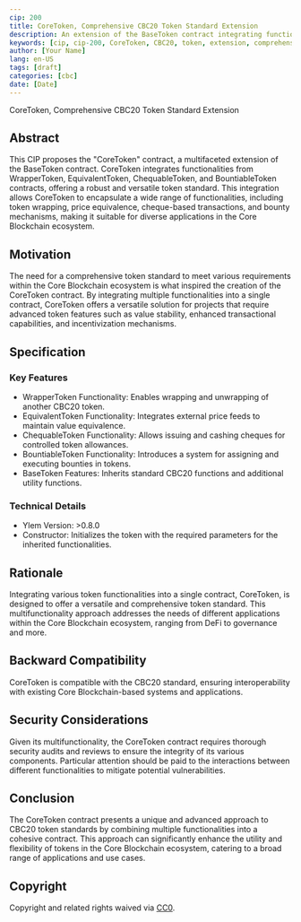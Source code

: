 ```yaml
---
cip: 200
title: CoreToken, Comprehensive CBC20 Token Standard Extension
description: An extension of the BaseToken contract integrating functionalities from WrapperToken, EquivalentToken, ChequableToken, and BountiableToken contracts to create a versatile and comprehensive token standard.
keywords: [cip, cip-200, CoreToken, CBC20, token, extension, comprehensive]
author: [Your Name]
lang: en-US
tags: [draft]
categories: [cbc]
date: [Date]
---
```


CoreToken, Comprehensive CBC20 Token Standard Extension

<!--truncate-->

## Abstract

This CIP proposes the "CoreToken" contract, a multifaceted extension of the BaseToken contract. CoreToken integrates functionalities from WrapperToken, EquivalentToken, ChequableToken, and BountiableToken contracts, offering a robust and versatile token standard. This integration allows CoreToken to encapsulate a wide range of functionalities, including token wrapping, price equivalence, cheque-based transactions, and bounty mechanisms, making it suitable for diverse applications in the Core Blockchain ecosystem.

## Motivation

The need for a comprehensive token standard to meet various requirements within the Core Blockchain ecosystem is what inspired the creation of the CoreToken contract. By integrating multiple functionalities into a single contract, CoreToken offers a versatile solution for projects that require advanced token features such as value stability, enhanced transactional capabilities, and incentivization mechanisms.

## Specification

### Key Features

- WrapperToken Functionality: Enables wrapping and unwrapping of another CBC20 token.
- EquivalentToken Functionality: Integrates external price feeds to maintain value equivalence.
- ChequableToken Functionality: Allows issuing and cashing cheques for controlled token allowances.
- BountiableToken Functionality: Introduces a system for assigning and executing bounties in tokens.
- BaseToken Features: Inherits standard CBC20 functions and additional utility functions.

### Technical Details

- Ylem Version: >0.8.0
- Constructor: Initializes the token with the required parameters for the inherited functionalities.

## Rationale

Integrating various token functionalities into a single contract, CoreToken, is designed to offer a versatile and comprehensive token standard. This multifunctionality approach addresses the needs of different applications within the Core Blockchain ecosystem, ranging from DeFi to governance and more.

## Backward Compatibility

CoreToken is compatible with the CBC20 standard, ensuring interoperability with existing Core Blockchain-based systems and applications.

## Security Considerations

Given its multifunctionality, the CoreToken contract requires thorough security audits and reviews to ensure the integrity of its various components. Particular attention should be paid to the interactions between different functionalities to mitigate potential vulnerabilities.

## Conclusion

The CoreToken contract presents a unique and advanced approach to CBC20 token standards by combining multiple functionalities into a cohesive contract. This approach can significantly enhance the utility and flexibility of tokens in the Core Blockchain ecosystem, catering to a broad range of applications and use cases.

## Copyright

Copyright and related rights waived via [CC0](https://creativecommons.org/publicdomain/zero/1.0/).
